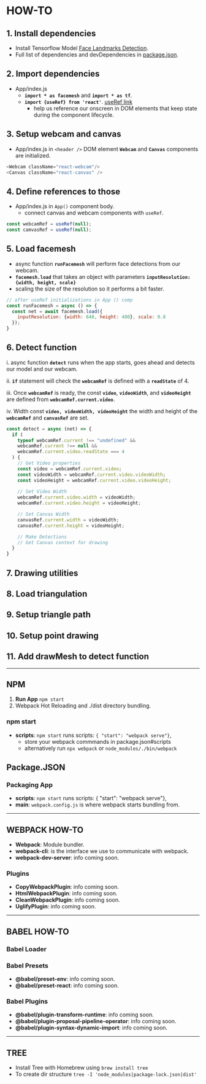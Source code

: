# HOW-TO

## **1.** Install dependencies

- Install Tensorflow Model [Face Landmarks Detection](https://www.npmjs.com/package/@tensorflow-models/face-landmarks-detection).
- Full list of dependencies and devDependencies in [package.json]().

## **2.** Import dependencies

- App/index.js
  - **`import * as facemesh`** and **`import * as tf`**.
  - **`import {useRef} from 'react'`**. [useRef link](https://reactjs.org/docs/hooks-reference.html#useref)
    - help us reference our onscreen in DOM elements that keep state during the component lifecycle.

## **3.** Setup webcam and canvas

- App/index.js in `<header />` DOM element **`Webcam`** and **`Canvas`** components are initialized.

```javascript
<Webcam className="react-webcam"/>
<Canvas className="react-canvas" />
```

## **4.** Define references to those

- App/index.js in `App()` component body.
  - connect canvas and webcam components with `useRef`.

```javascript
const webcamRef = useRef(null);
const camvasRef = useRef(null);
```

## **5.** Load facemesh

- async function **`runFacemesh`** will perform face detections from our webcam.
- **`facemesh.load`** that takes an object with parameters **`inputResolution: {width, height, scale}`**
- scaling the size of the resolution so it performs a bit faster.

```javascript
// after useRef initializations in App () comp
const runFacemesh = async () => {
  const net = await facemesh.load({
    inputResolution: {width: 640, height: 480}, scale: 0.8
  });
}
```

## **6.** Detect function

  i. async function **`detect`** runs when the app starts, goes ahead and detects our model and our webcam.

  ii. **`if`** statement will check the **`webcamRef`** is defined with a **`readState`** of 4.

  iii. Once **`webcamRef`** is ready, the const **`video`**, **`videoWidth`**, and **`videoHeight`** are defined from **`webcamRef.current.video`**.

  iv. Width const **`video, videoWidth, videoHeight`** the width and height of the **`webcamRef`** and **`canvasRef`** are set.

  ```javascript
  const detect = async (net) => {
    if (
      typeof webcamRef.current !== "undefined" && 
      webcamRef.current !== null && 
      webcamRef.current.video.readState === 4 
    ) {
      // Get Video properties
      const video = webcamRef.current.video;
      const videoWidth = webcamRef.current.video.videoWidth;
      const videoHeight = webcamRef.current.video.videoHeight;
      
      // Set Video Width
      webcamRef.current.video.width = videoWidth;
      webcamRef.current.video.height = videoHeight;

      // Set Canvas Width
      canvasRef.current.width = videoWidth;
      canvasRef.current.height = videoHeight;

      // Make Detections
      // Get Canvas context for drawing
    }
  }
  ```

## **7.** Drawing utilities

## **8.** Load triangulation

## **9.** Setup triangle path

## **10.** Setup point drawing

## **11.** Add drawMesh to detect function

---

## NPM

1. **Run App** `npm start`
2. Webpack Hot Reloading and ./dist directory bundling.

### npm start

- **scripts**: `npm start` runs scripts: `{ "start": "webpack serve"}`,
  - store your webpack commmands in package.json#scripts
  - alternatively run `npx webpack` or `node_modules/./bin/webpack`

## Package.JSON

### Packaging App

- **scripts**: `npm start` runs scripts: { "start": "webpack serve"},
- **main**: `webpack.config.js` is where webpack starts bundling from.

---

## WEBPACK HOW-TO

- **Webpack**: Module bundler.
- **webpack-cli**: is the interface we use to communicate with webpack.
- **webpack-dev-server**: info coming soon.

### Plugins

- **CopyWebpackPlugin**: info coming soon.
- **HtmlWebpackPlugin**: info coming soon.
- **CleanWebpackPlugin**: info coming soon.
- **UglifyPlugin**: info coming soon.

---

## BABEL HOW-TO

### Babel Loader

### Babel Presets

- **@babel/preset-env**: info coming soon.
- **@babel/preset-react**: info coming soon.

### Babel Plugins

- **@babel/plugin-transform-runtime**: info coming soon.
- **@babel/plugin-proposal-pipeline-operator**: info coming soon.
- **@babel/plugin-syntax-dynamic-import**: info coming soon.

---

## TREE

- Install Tree with Homebrew using `brew install tree`
- To create dir structure `tree -I 'node_modules|package-lock.json|dist'`
